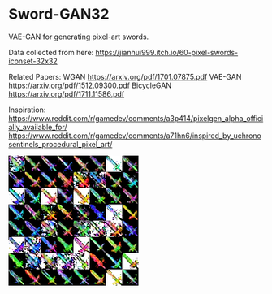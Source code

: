 # Sword-GAN32
VAE-GAN for generating pixel-art swords.

Data collected from here:
https://jianhui999.itch.io/60-pixel-swords-iconset-32x32

Related Papers:
WGAN https://arxiv.org/pdf/1701.07875.pdf
VAE-GAN https://arxiv.org/pdf/1512.09300.pdf
BicycleGAN https://arxiv.org/pdf/1711.11586.pdf

Inspiration:
https://www.reddit.com/r/gamedev/comments/a3p414/pixelgen_alpha_officially_available_for/
https://www.reddit.com/r/gamedev/comments/a71hn6/inspired_by_uchronosentinels_procedural_pixel_art/

![alt text](example.png)
